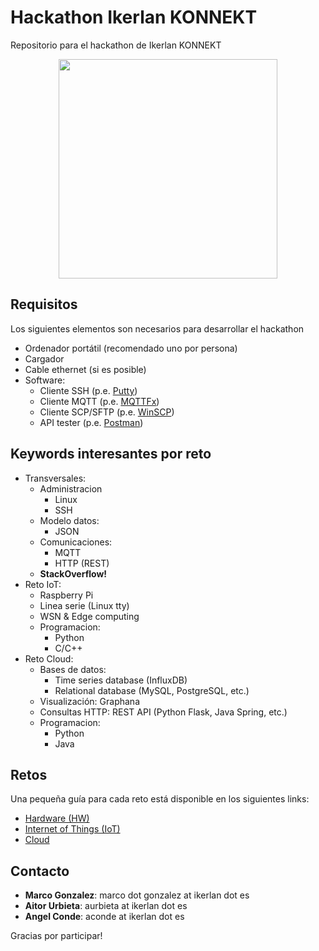 # Hackathon Ikerlan KONNEKT
Repositorio para el hackathon de Ikerlan KONNEKT

<p align="center">
  <img width="350" height="351" src="https://www.ikerlan.es/img/ikerlan-konnekt/logo-footer.png">
</p>

## Requisitos
Los siguientes elementos son necesarios para desarrollar el hackathon

* Ordenador portátil (recomendado uno por persona)
* Cargador
* Cable ethernet (si es posible)
* Software:
  * Cliente SSH (p.e. [Putty](https://www.putty.org/))
  * Cliente MQTT (p.e. [MQTTFx](https://mqttfx.jensd.de/))
  * Cliente SCP/SFTP (p.e. [WinSCP](https://winscp.net/eng/index.php))
  * API tester (p.e. [Postman](https://www.getpostman.com/))

## Keywords interesantes por reto
* Transversales:
  * Administracion
    * Linux
    * SSH
  * Modelo datos:
    * JSON
  * Comunicaciones:
    * MQTT
    * HTTP (REST)
  * **StackOverflow!**
* Reto IoT:
  * Raspberry Pi
  * Linea serie (Linux tty)
  * WSN & Edge computing
  * Programacion:
    * Python
    * C/C++
* Reto Cloud:
  * Bases de datos:
    * Time series database (InfluxDB)
    * Relational database (MySQL, PostgreSQL, etc.)
  * Visualización: Graphana
  * Consultas HTTP: REST API (Python Flask, Java Spring, etc.)
  * Programacion:
    * Python
    * Java

## Retos
Una pequeña guía para cada reto está disponible en los siguientes links:

 * [Hardware (HW)](https://github.com/ikerlan2015/hackathon/tree/master/hw)
 * [Internet of Things (IoT)](https://github.com/ikerlan2015/hackathon/tree/master/iot)
 * [Cloud](https://github.com/ikerlan2015/hackathon/tree/master/cloud)

## Contacto

 * **Marco Gonzalez**: marco dot gonzalez at ikerlan dot es
 * **Aitor Urbieta**: aurbieta at ikerlan dot es
 * **Angel Conde**: aconde at ikerlan dot es


Gracias por participar!

